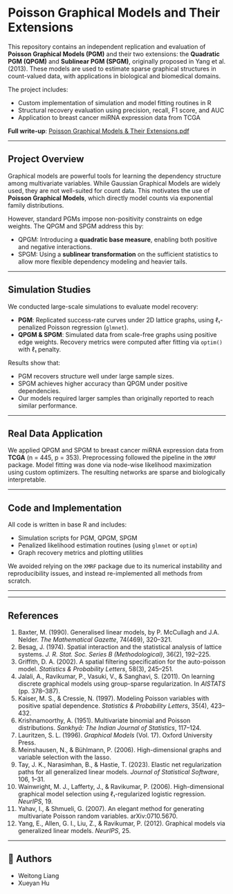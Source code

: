 # Poisson Graphical Models and Their Extensions

This repository contains an independent replication and evaluation of **Poisson Graphical Models (PGM)** and their two extensions: the **Quadratic PGM (QPGM)** and **Sublinear PGM (SPGM)**, originally proposed in Yang et al. (2013). These models are used to estimate sparse graphical structures in count-valued data, with applications in biological and biomedical domains.

The project includes:
- Custom implementation of simulation and model fitting routines in R
- Structural recovery evaluation using precision, recall, F1 score, and AUC
- Application to breast cancer miRNA expression data from TCGA

**Full write-up**: [Poisson Graphical Models & Their Extensions.pdf](./Poisson%20Graphical%20Models%20&%20Their%20Extentions.pdf)

---

## Project Overview

Graphical models are powerful tools for learning the dependency structure among multivariate variables. While Gaussian Graphical Models are widely used, they are not well-suited for count data. This motivates the use of **Poisson Graphical Models**, which directly model counts via exponential family distributions.

However, standard PGMs impose non-positivity constraints on edge weights. The QPGM and SPGM address this by:
- QPGM: Introducing a **quadratic base measure**, enabling both positive and negative interactions.
- SPGM: Using a **sublinear transformation** on the sufficient statistics to allow more flexible dependency modeling and heavier tails.

---

## Simulation Studies

We conducted large-scale simulations to evaluate model recovery:

- **PGM**: Replicated success-rate curves under 2D lattice graphs, using ℓ₁-penalized Poisson regression (`glmnet`).  
- **QPGM & SPGM**: Simulated data from scale-free graphs using positive edge weights. Recovery metrics were computed after fitting via `optim()` with ℓ₁ penalty.

Results show that:
- PGM recovers structure well under large sample sizes.
- SPGM achieves higher accuracy than QPGM under positive dependencies.
- Our models required larger samples than originally reported to reach similar performance.

---

## Real Data Application

We applied QPGM and SPGM to breast cancer miRNA expression data from **TCGA** (n = 445, p = 353). Preprocessing followed the pipeline in the `XMRF` package. Model fitting was done via node-wise likelihood maximization using custom optimizers. The resulting networks are sparse and biologically interpretable.

---

## Code and Implementation

All code is written in base R and includes:

- Simulation scripts for PGM, QPGM, SPGM
- Penalized likelihood estimation routines (using `glmnet` or `optim`)
- Graph recovery metrics and plotting utilities

We avoided relying on the `XMRF` package due to its numerical instability and reproducibility issues, and instead re-implemented all methods from scratch.

---

---

## References

1. Baxter, M. (1990). Generalised linear models, by P. McCullagh and J.A. Nelder. *The Mathematical Gazette*, 74(469), 320–321.  
2. Besag, J. (1974). Spatial interaction and the statistical analysis of lattice systems. *J. R. Stat. Soc. Series B (Methodological)*, 36(2), 192–225.  
3. Griffith, D. A. (2002). A spatial filtering specification for the auto-poisson model. *Statistics & Probability Letters*, 58(3), 245–251.  
4. Jalali, A., Ravikumar, P., Vasuki, V., & Sanghavi, S. (2011). On learning discrete graphical models using group-sparse regularization. In *AISTATS* (pp. 378–387).  
5. Kaiser, M. S., & Cressie, N. (1997). Modeling Poisson variables with positive spatial dependence. *Statistics & Probability Letters*, 35(4), 423–432.  
6. Krishnamoorthy, A. (1951). Multivariate binomial and Poisson distributions. *Sankhyā: The Indian Journal of Statistics*, 117–124.  
7. Lauritzen, S. L. (1996). *Graphical Models* (Vol. 17). Oxford University Press.  
8. Meinshausen, N., & Bühlmann, P. (2006). High-dimensional graphs and variable selection with the lasso.  
9. Tay, J. K., Narasimhan, B., & Hastie, T. (2023). Elastic net regularization paths for all generalized linear models. *Journal of Statistical Software*, 106, 1–31.  
10. Wainwright, M. J., Lafferty, J., & Ravikumar, P. (2006). High-dimensional graphical model selection using ℓ₁-regularized logistic regression. *NeurIPS*, 19.  
11. Yahav, I., & Shmueli, G. (2007). An elegant method for generating multivariate Poisson random variables. arXiv:0710.5670.  
12. Yang, E., Allen, G. I., Liu, Z., & Ravikumar, P. (2012). Graphical models via generalized linear models. *NeurIPS*, 25.  

---

## 👥 Authors

- Weitong Liang  
- Xueyan Hu

